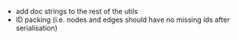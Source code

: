 - add doc strings to the rest of the utils
- ID packing (i.e. nodes and edges should have no missing ids after serialisation)
